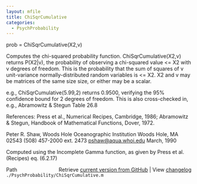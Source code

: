 ```yaml
---
layout: mfile
title: ChiSqrCumulative
categories:
  - PsychProbability
---
```


prob = ChiSqrCumulative\(X2,v\)

Computes the chi\-squared probability function. ChiSqrCumulative\(X2,v\)
returns P\(X2|v\), the probability of observing a chi\-squared value <= X2
with v degrees of freedom. This is the probability that the sum of
squares of v unit\-variance normally\-distributed random variables is <=
X2. X2 and v may be matrices of the same size size, or either may be a
scalar.

e.g., ChiSqrCumulative\(5.99,2\) returns 0.9500, verifying the 95%
confidence bound for 2 degrees of freedom. This is also cross\-checked in,
e.g., Abramowitz & Stegun Table 26.8

References: Press et al., Numerical Recipes, Cambridge, 1986;
Abramowitz & Stegun, Handbook of Mathematical Functions, Dover, 1972.

Peter R. Shaw, Woods Hole Oceanographic Institution
Woods Hole, MA 02543
\(508\) 457\-2000 ext. 2473  pshaw@aqua.whoi.edu
March, 1990

Computed using the Incomplete Gamma function, as given by
Press et al. \(Recipes\) eq. \(6.2.17\)


<div class="code_header" style="text-align:right;">
  <span style="float:left;">Path&nbsp;&nbsp;</span> <span class="counter">Retrieve <a href=
  "https://raw.github.com/Psychtoolbox-3/Psychtoolbox-3/beta/./PsychProbability/ChiSqrCumulative.m">current version from GitHub</a> | View <a href=
  "https://github.com/Psychtoolbox-3/Psychtoolbox-3/commits/beta/./PsychProbability/ChiSqrCumulative.m">changelog</a></span>
</div>
<div class="code">
  <code>./PsychProbability/ChiSqrCumulative.m</code>
</div>
